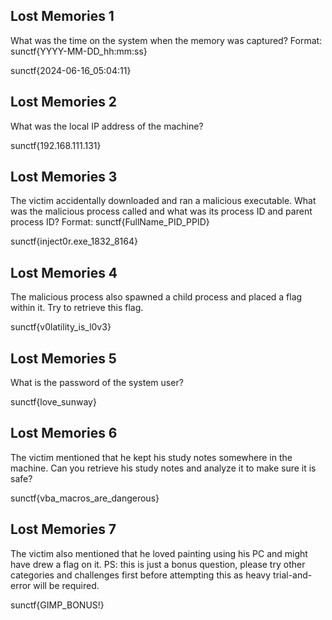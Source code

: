## Lost Memories 1
What was the time on the system when the memory was captured? Format: sunctf{YYYY-MM-DD_hh:mm:ss}

sunctf{2024-06-16_05:04:11}

## Lost Memories 2
What was the local IP address of the machine?

sunctf{192.168.111.131}

## Lost Memories 3
The victim accidentally downloaded and ran a malicious executable. What was the malicious process called and what was its process ID and parent process ID? Format: sunctf{FullName_PID_PPID}

sunctf{inject0r.exe_1832_8164}

## Lost Memories 4
The malicious process also spawned a child process and placed a flag within it. Try to retrieve this flag.

sunctf{v0latility_is_l0v3}

## Lost Memories 5
What is the password of the system user?

sunctf{love_sunway}

## Lost Memories 6
The victim mentioned that he kept his study notes somewhere in the machine. Can you retrieve his study notes and analyze it to make sure it is safe?

sunctf{vba_macros_are_dangerous}

## Lost Memories 7
The victim also mentioned that he loved painting using his PC and might have drew a flag on it. PS: this is just a bonus question, please try other categories and challenges first before attempting this as heavy trial-and-error will be required.

sunctf{GIMP_BONUS!}
